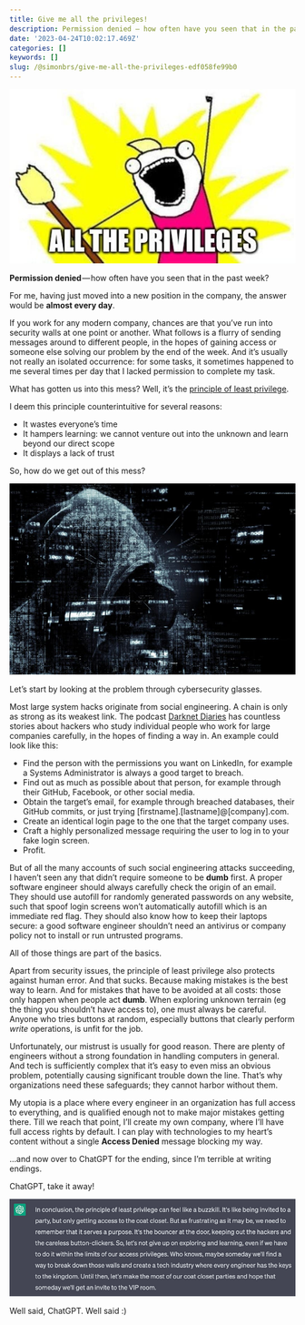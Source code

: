 ```yaml
---
title: Give me all the privileges!
description: Permission denied — how often have you seen that in the past week?
date: '2023-04-24T10:02:17.469Z'
categories: []
keywords: []
slug: /@simonbrs/give-me-all-the-privileges-edf058fe99b0
---
```


![](img/1__9Xf9sB6ZzRhOZaYIjpGbLw.jpeg)

**Permission denied** — how often have you seen that in the past week?

For me, having just moved into a new position in the company, the answer would be **almost every day**.

If you work for any modern company, chances are that you’ve run into security walls at one point or another. What follows is a flurry of sending messages around to different people, in the hopes of gaining access or someone else solving our problem by the end of the week. And it’s usually not really an isolated occurrence: for some tasks, it sometimes happened to me several times per day that I lacked permission to complete my task.

What has gotten us into this mess? Well, it’s the [principle of least privilege](https://en.wikipedia.org/wiki/Principle_of_least_privilege).

I deem this principle counterintuitive for several reasons:

*   It wastes everyone’s time
*   It hampers learning: we cannot venture out into the unknown and learn beyond our direct scope
*   It displays a lack of trust

So, how do we get out of this mess?

![](img/1__kpK__uhhEmGfvKAXNt8f13g.jpeg)

Let’s start by looking at the problem through cybersecurity glasses.

Most large system hacks originate from social engineering. A chain is only as strong as its weakest link. The podcast [Darknet Diaries](https://darknetdiaries.com/) has countless stories about hackers who study individual people who work for large companies carefully, in the hopes of finding a way in. An example could look like this:

*   Find the person with the permissions you want on LinkedIn, for example a Systems Administrator is always a good target to breach.
*   Find out as much as possible about that person, for example through their GitHub, Facebook, or other social media.
*   Obtain the target’s email, for example through breached databases, their GitHub commits, or just trying \[firstname\].\[lastname\]@\[company\].com.
*   Create an identical login page to the one that the target company uses.
*   Craft a highly personalized message requiring the user to log in to your fake login screen.
*   Profit.

But of all the many accounts of such social engineering attacks succeeding, I haven’t seen any that didn’t require someone to be **dumb** first. A proper software engineer should always carefully check the origin of an email. They should use autofill for randomly generated passwords on any website, such that spoof login screens won’t automatically autofill which is an immediate red flag. They should also know how to keep their laptops secure: a good software engineer shouldn’t need an antivirus or company policy not to install or run untrusted programs.

All of those things are part of the basics.

Apart from security issues, the principle of least privilege also protects against human error. And that sucks. Because making mistakes is the best way to learn. And for mistakes that have to be avoided at all costs: those only happen when people act **dumb**. When exploring unknown terrain (eg the thing you shouldn’t have access to), one must always be careful. Anyone who tries buttons at random, especially buttons that clearly perform _write_ operations, is unfit for the job.

Unfortunately, our mistrust is usually for good reason. There are plenty of engineers without a strong foundation in handling computers in general. And tech is sufficiently complex that it’s easy to even miss an obvious problem, potentially causing significant trouble down the line. That’s why organizations need these safeguards; they cannot harbor without them.

My utopia is a place where every engineer in an organization has full access to everything, and is qualified enough not to make major mistakes getting there. Till we reach that point, I’ll create my own company, where I’ll have full access rights by default. I can play with technologies to my heart’s content without a single **Access Denied** message blocking my way.

…and now over to ChatGPT for the ending, since I’m terrible at writing endings.

ChatGPT, take it away!

![](img/1__J91apn1N8MCvlqIs2EL3zw.png)

Well said, ChatGPT. Well said :)